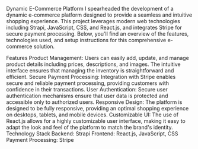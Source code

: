 Dynamic E-Commerce Platform
I spearheaded the development of a dynamic e-commerce platform designed to provide a seamless and intuitive shopping experience. This project leverages modern web technologies including Strapi, JavaScript, CSS, and React.js, and integrates Stripe for secure payment processing. Below, you'll find an overview of the features, technologies used, and setup instructions for this comprehensive e-commerce solution.

Features
Product Management: Users can easily add, update, and manage product details including prices, descriptions, and images. The intuitive interface ensures that managing the inventory is straightforward and efficient.
Secure Payment Processing: Integration with Stripe enables secure and reliable payment processing, providing customers with confidence in their transactions.
User Authentication: Secure user authentication mechanisms ensure that user data is protected and accessible only to authorized users.
Responsive Design: The platform is designed to be fully responsive, providing an optimal shopping experience on desktops, tablets, and mobile devices.
Customizable UI: The use of React.js allows for a highly customizable user interface, making it easy to adapt the look and feel of the platform to match the brand's identity.
Technology Stack
Backend: Strapi
Frontend: React.js, JavaScript, CSS
Payment Processing: Stripe
